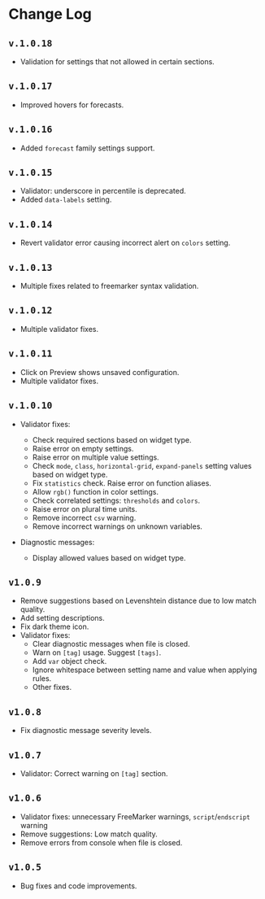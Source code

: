 # Change Log

## `v.1.0.18`

* Validation for settings that not allowed in certain sections.

## `v.1.0.17`

* Improved hovers for forecasts.

## `v.1.0.16`

* Added `forecast` family settings support.

## `v.1.0.15`

* Validator: underscore in percentile is deprecated.
* Added `data-labels` setting.

## `v.1.0.14`

* Revert validator error causing incorrect alert on `colors` setting.

## `v.1.0.13`

* Multiple fixes related to freemarker syntax validation.

## `v.1.0.12`

* Multiple validator fixes.

## `v.1.0.11`

* Click on Preview shows unsaved configuration.
* Multiple validator fixes.

## `v.1.0.10`

* Validator fixes:
  * Check required sections based on widget type.
  * Raise error on empty settings.
  * Raise error on multiple value settings.
  * Check `mode`, `class`, `horizontal-grid`, `expand-panels` setting values based on widget type.
  * Fix `statistics` check. Raise error on function aliases.
  * Allow `rgb()` function in color settings.
  * Check correlated settings: `thresholds` and `colors`.
  * Raise error on plural time units.
  * Remove incorrect `csv` warning.
  * Remove incorrect warnings on unknown variables.

* Diagnostic messages:
  * Display allowed values based on widget type.

## `v1.0.9`

* Remove suggestions based on Levenshtein distance due to low match quality.
* Add setting descriptions.
* Fix dark theme icon.
* Validator fixes:
  * Clear diagnostic messages when file is closed.
  * Warn on `[tag]` usage. Suggest `[tags]`.
  * Add `var` object check.
  * Ignore whitespace between setting name and value when applying rules.
  * Other fixes.

## `v1.0.8`

* Fix diagnostic message severity levels.

## `v1.0.7`

* Validator: Correct warning on `[tag]` section.

## `v1.0.6`

* Validator fixes: unnecessary FreeMarker warnings, `script`/`endscript` warning
* Remove suggestions: Low match quality.
* Remove errors from console when file is closed.

## `v1.0.5`

* Bug fixes and code improvements.
